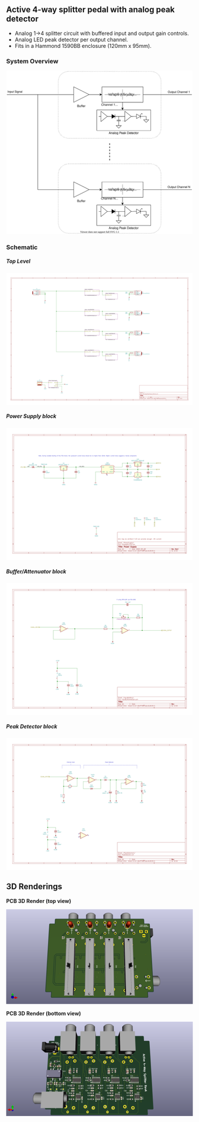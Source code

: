 ## Active 4-way splitter pedal with analog peak detector

- Analog 1->4 splitter circuit with buffered input and output gain controls.
- Analog LED peak detector per output channel.
- Fits in a Hammond 1590BB enclosure (120mm x 95mm).


### System Overview

![](ActiveSplitterPedalWithAnalogPeakDetector/RevD/SOIC14/docs/systemdesign/SplitterBlockDiagram.svg)


### Schematic

##### Top Level

![](ActiveSplitterPedalWithAnalogPeakDetector/RevD/SOIC14/docs/schema/svg/ActiveSplitterPedalWithAnalogPeakDetector.svg)


##### Power Supply block

![](ActiveSplitterPedalWithAnalogPeakDetector/RevD/SOIC14/docs/schema/svg/PosNeg5V_PSU-PowerSupply.svg)


##### Buffer/Attenuator block

![](ActiveSplitterPedalWithAnalogPeakDetector/RevD/SOIC14/docs/schema/svg/InputBufferAndGain-InputBuffer1.svg)


##### Peak Detector block

![](ActiveSplitterPedalWithAnalogPeakDetector/RevD/SOIC14/docs/schema/svg/PeakDetector-PeakDetector1.svg)

## 3D Renderings

__PCB 3D Render (top view)__

![](ActiveSplitterPedalWithAnalogPeakDetector/RevD/SOIC14/docs/pcb_3d_render/top_view.png)

__PCB 3D Render (bottom view)__

![](ActiveSplitterPedalWithAnalogPeakDetector/RevD/SOIC14/docs/pcb_3d_render/bottom_view.png)
